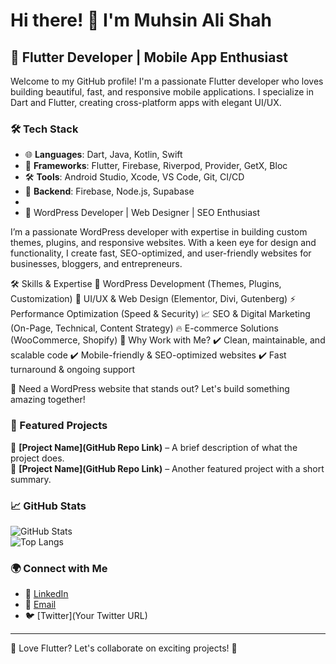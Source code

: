 # Hi there! 👋 I'm Muhsin Ali Shah 

## 🚀 Flutter Developer | Mobile App Enthusiast  

Welcome to my GitHub profile! I'm a passionate Flutter developer who loves building beautiful, fast, and responsive mobile applications. I specialize in Dart and Flutter, creating cross-platform apps with elegant UI/UX.  

### 🛠 Tech Stack  
- 🌐 **Languages**: Dart, Java, Kotlin, Swift  
- 📱 **Frameworks**: Flutter, Firebase, Riverpod, Provider, GetX, Bloc  
- 🛠 **Tools**: Android Studio, Xcode, VS Code, Git, CI/CD  
- 🔗 **Backend**: Firebase, Node.js, Supabase
- 
- 🚀 WordPress Developer | Web Designer | SEO Enthusiast

I’m a passionate WordPress developer with expertise in building custom themes, plugins, and responsive websites. With a keen eye for design and functionality, I create fast, SEO-optimized, and user-friendly websites for businesses, bloggers, and entrepreneurs.

🛠 Skills & Expertise
🔹 WordPress Development (Themes, Plugins, Customization)
🎨 UI/UX & Web Design (Elementor, Divi, Gutenberg)
⚡ Performance Optimization (Speed & Security)
📈 SEO & Digital Marketing (On-Page, Technical, Content Strategy)
🔥 E-commerce Solutions (WooCommerce, Shopify)
🌟 Why Work with Me?
✔️ Clean, maintainable, and scalable code
✔️ Mobile-friendly & SEO-optimized websites
✔️ Fast turnaround & ongoing support


🚀 Need a WordPress website that stands out? Let's build something amazing together!

### 📌 Featured Projects  
🔹 **[Project Name](GitHub Repo Link)** – A brief description of what the project does.  
🔹 **[Project Name](GitHub Repo Link)** – Another featured project with a short summary.  

### 📈 GitHub Stats  
![GitHub Stats](https://github-readme-stats.vercel.app/api?username=your-username&show_icons=true&theme=radical)  
![Top Langs](https://github-readme-stats.vercel.app/api/top-langs/?username=your-username&layout=compact&theme=radical)  

### 🌍 Connect with Me  
- 💼 [LinkedIn](https://www.linkedin.com/in/muhsin-ali-shah-93a75a130?utm_source=share&utm_campaign=share_via&utm_content=profile&utm_medium=android_app)  
- 📧 [Email](shahb7@hotmail.com)  
- 🐦 [Twitter](Your Twitter URL)  

---

💙 Love Flutter? Let's collaborate on exciting projects! 🚀  
